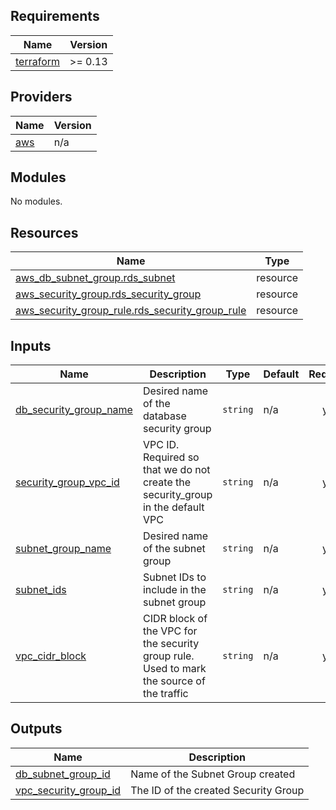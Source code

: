 ## Requirements

| Name | Version |
|------|---------|
| <a name="requirement_terraform"></a> [terraform](#requirement\_terraform) | >= 0.13 |

## Providers

| Name | Version |
|------|---------|
| <a name="provider_aws"></a> [aws](#provider\_aws) | n/a |

## Modules

No modules.

## Resources

| Name | Type |
|------|------|
| [aws_db_subnet_group.rds_subnet](https://registry.terraform.io/providers/hashicorp/aws/latest/docs/resources/db_subnet_group) | resource |
| [aws_security_group.rds_security_group](https://registry.terraform.io/providers/hashicorp/aws/latest/docs/resources/security_group) | resource |
| [aws_security_group_rule.rds_security_group_rule](https://registry.terraform.io/providers/hashicorp/aws/latest/docs/resources/security_group_rule) | resource |

## Inputs

| Name | Description | Type | Default | Required |
|------|-------------|------|---------|:--------:|
| <a name="input_db_security_group_name"></a> [db\_security\_group\_name](#input\_db\_security\_group\_name) | Desired name of the database security group | `string` | n/a | yes |
| <a name="input_security_group_vpc_id"></a> [security\_group\_vpc\_id](#input\_security\_group\_vpc\_id) | VPC ID. Required so that we do not create the security\_group in the default VPC | `string` | n/a | yes |
| <a name="input_subnet_group_name"></a> [subnet\_group\_name](#input\_subnet\_group\_name) | Desired name of the subnet group | `string` | n/a | yes |
| <a name="input_subnet_ids"></a> [subnet\_ids](#input\_subnet\_ids) | Subnet IDs to include in the subnet group | `string` | n/a | yes |
| <a name="input_vpc_cidr_block"></a> [vpc\_cidr\_block](#input\_vpc\_cidr\_block) | CIDR block of the VPC for the security group rule. Used to mark the source of the traffic | `string` | n/a | yes |

## Outputs

| Name | Description |
|------|-------------|
| <a name="output_db_subnet_group_id"></a> [db\_subnet\_group\_id](#output\_db\_subnet\_group\_id) | Name of the Subnet Group created |
| <a name="output_vpc_security_group_id"></a> [vpc\_security\_group\_id](#output\_vpc\_security\_group\_id) | The ID of the created Security Group |
